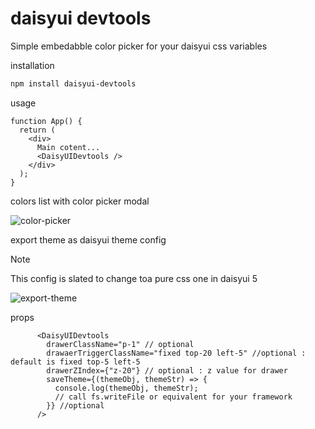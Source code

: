 # daisyui devtools

Simple embedabble color picker for your daisyui css variables

installation

```sh
npm install daisyui-devtools
```

usage

```tsx
function App() {
  return (
    <div>
      Main cotent...
      <DaisyUIDevtools />
    </div>
  );
}
```
colors list with color picker modal

![color-picker]([image.png](https://github.com/tigawanna/daisyui-devtools/blob/main/assets/color-picker.png))

export theme as daisyui theme config
>[!NOTE]
> This config is slated to change toa  pure css one in daisyui 5

![export-theme]([image-1.png](https://github.com/tigawanna/daisyui-devtools/blob/main/assets/export-themes.png))


props

```tsx
      <DaisyUIDevtools
        drawerClassName="p-1" // optional
        drawaerTriggerClassName="fixed top-20 left-5" //optional : default is fixed top-5 left-5
        drawerZIndex={"z-20"} // optional : z value for drawer
        saveTheme={(themeObj, themeStr) => {
          console.log(themeObj, themeStr);
          // call fs.writeFile or equivalent for your framework
        }} //optional
      />
```

